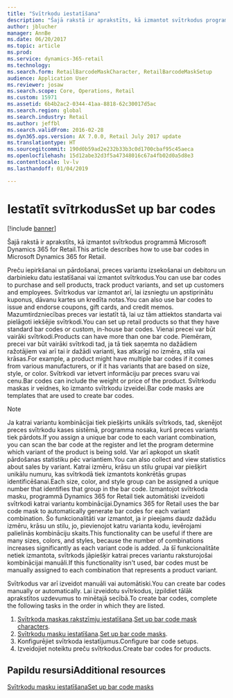 ```yaml
---
title: "Svītrkodu iestatīšana"
description: "Šajā rakstā ir aprakstīts, kā izmantot svītrkodus programmā Microsoft Dynamics 365 for Retail."
author: jblucher
manager: AnnBe
ms.date: 06/20/2017
ms.topic: article
ms.prod: 
ms.service: dynamics-365-retail
ms.technology: 
ms.search.form: RetailBarcodeMaskCharacter, RetailBarcodeMaskSetup
audience: Application User
ms.reviewer: josaw
ms.search.scope: Core, Operations, Retail
ms.custom: 15971
ms.assetid: 6b4b2ac2-0344-41aa-8818-62c30017d5ac
ms.search.region: global
ms.search.industry: Retail
ms.author: jeffbl
ms.search.validFrom: 2016-02-28
ms.dyn365.ops.version: AX 7.0.0, Retail July 2017 update
ms.translationtype: HT
ms.sourcegitcommit: 190d0b59ad2e232b33b3c0d1700cbaf95c45aeca
ms.openlocfilehash: 15d12abe32d3f5a47348016c67a4fb02d0a5d8e3
ms.contentlocale: lv-lv
ms.lasthandoff: 01/04/2019

---
```


# <a name="set-up-bar-codes"></a><span data-ttu-id="de7a0-103">Iestatīt svītrkodus</span><span class="sxs-lookup"><span data-stu-id="de7a0-103">Set up bar codes</span></span>

[!include [banner](includes/banner.md)]

<span data-ttu-id="de7a0-104">Šajā rakstā ir aprakstīts, kā izmantot svītrkodus programmā Microsoft Dynamics 365 for Retail.</span><span class="sxs-lookup"><span data-stu-id="de7a0-104">This article describes how to use bar codes in Microsoft Dynamics 365 for Retail.</span></span>

<span data-ttu-id="de7a0-105">Preču iepirkšanai un pārdošanai, preces variantu izsekošanai un debitoru un darbinieku datu iestatīšanai vai izmantot svītrkodus.</span><span class="sxs-lookup"><span data-stu-id="de7a0-105">You can use bar codes to purchase and sell products, track product variants, and set up customers and employees.</span></span> <span data-ttu-id="de7a0-106">Svītrkodus var izmantot arī, lai izsniegtu un apstiprinātu kuponus, dāvanu kartes un kredīta notas.</span><span class="sxs-lookup"><span data-stu-id="de7a0-106">You can also use bar codes to issue and endorse coupons, gift cards, and credit memos.</span></span> <span data-ttu-id="de7a0-107">Mazumtirdzniecības preces var iestatīt tā, lai uz tām attiektos standarta vai pielāgoti iekšējie svītrkodi.</span><span class="sxs-lookup"><span data-stu-id="de7a0-107">You can set up retail products so that they have standard bar codes or custom, in-house bar codes.</span></span> <span data-ttu-id="de7a0-108">Vienai precei var būt vairāki svītrkodi.</span><span class="sxs-lookup"><span data-stu-id="de7a0-108">Products can have more than one bar code.</span></span> <span data-ttu-id="de7a0-109">Piemēram, precei var būt vairāki svītrkodi tad, ja tā tiek saņemta no dažādiem ražotājiem vai arī tai ir dažādi varianti, kas atkarīgi no izmēra, stila vai krāsas.</span><span class="sxs-lookup"><span data-stu-id="de7a0-109">For example, a product might have multiple bar codes if it comes from various manufacturers, or if it has variants that are based on size, style, or color.</span></span> <span data-ttu-id="de7a0-110">Svītrkodi var ietvert informāciju par preces svaru vai cenu.</span><span class="sxs-lookup"><span data-stu-id="de7a0-110">Bar codes can include the weight or price of the product.</span></span> <span data-ttu-id="de7a0-111">Svītrkodu maskas ir veidnes, ko izmanto svītrkodu izveidei.</span><span class="sxs-lookup"><span data-stu-id="de7a0-111">Bar code masks are templates that are used to create bar codes.</span></span>

> [!NOTE]
> <span data-ttu-id="de7a0-112">Ja katrai variantu kombinācijai tiek piešķirts unikāls svītrkods, tad, skenējot preces svītrkodu kases sistēmā, programma nosaka, kurš preces variants tiek pārdots.</span><span class="sxs-lookup"><span data-stu-id="de7a0-112">If you assign a unique bar code to each variant combination, you can scan the bar code at the register and let the program determine which variant of the product is being sold.</span></span> <span data-ttu-id="de7a0-113">Var arī apkopot un skatīt pārdošanas statistiku pēc variantiem.</span><span class="sxs-lookup"><span data-stu-id="de7a0-113">You can also collect and view statistics about sales by variant.</span></span> <span data-ttu-id="de7a0-114">Katrai izmēru, krāsu un stilu grupai var piešķirt unikālu numuru, kas svītrkodā tiek izmantots konkrētās grupas identificēšanai.</span><span class="sxs-lookup"><span data-stu-id="de7a0-114">Each size, color, and style group can be assigned a unique number that identifies that group in the bar code.</span></span> <span data-ttu-id="de7a0-115">Izmantojot svītrkoda masku, programmā Dynamics 365 for Retail tiek automātiski izveidoti svītrkodi katrai variantu kombinācijai.</span><span class="sxs-lookup"><span data-stu-id="de7a0-115">Dynamics 365 for Retail uses the bar code mask to automatically generate bar codes for each variant combination.</span></span> <span data-ttu-id="de7a0-116">Šo funkcionalitāti var izmantot, ja ir pieejams daudz dažādu izmēru, krāsu un stilu, jo, pievienojot katru varianta kodu, ievērojami palielinās kombināciju skaits.</span><span class="sxs-lookup"><span data-stu-id="de7a0-116">This functionality can be useful if there are many sizes, colors, and styles, because the number of combinations increases significantly as each variant code is added.</span></span> <span data-ttu-id="de7a0-117">Ja šī funkcionalitāte netiek izmantota, svītrkods jāpiešķir katrai preces variantu raksturojošai kombinācijai manuāli.</span><span class="sxs-lookup"><span data-stu-id="de7a0-117">If this functionality isn't used, bar codes must be manually assigned to each combination that represents a product variant.</span></span>

<span data-ttu-id="de7a0-118">Svītrkodus var arī izveidot manuāli vai automātiski.</span><span class="sxs-lookup"><span data-stu-id="de7a0-118">You can create bar codes manually or automatically.</span></span> <span data-ttu-id="de7a0-119">Lai izveidotu svītrkodus, izpildiet tālāk aprakstītos uzdevumus to minētajā secībā.</span><span class="sxs-lookup"><span data-stu-id="de7a0-119">To create bar codes, complete the following tasks in the order in which they are listed.</span></span>

1. <span data-ttu-id="de7a0-120">[Svītrkoda maskas rakstzīmju iestatīšana](set-up-bar-code-masks.md).</span><span class="sxs-lookup"><span data-stu-id="de7a0-120">[Set up bar code mask characters](set-up-bar-code-masks.md).</span></span>
2. <span data-ttu-id="de7a0-121">[Svītrkodu masku iestatīšana](set-up-bar-code-masks.md).</span><span class="sxs-lookup"><span data-stu-id="de7a0-121">[Set up bar code masks](set-up-bar-code-masks.md).</span></span>
3. <span data-ttu-id="de7a0-122">Konfigurējiet svītrkoda iestatījumus.</span><span class="sxs-lookup"><span data-stu-id="de7a0-122">Configure bar code setups.</span></span>
4. <span data-ttu-id="de7a0-123">Izveidojiet noteiktu preču svītrkodus.</span><span class="sxs-lookup"><span data-stu-id="de7a0-123">Create bar codes for products.</span></span>

## <a name="additional-resources"></a><span data-ttu-id="de7a0-124">Papildu resursi</span><span class="sxs-lookup"><span data-stu-id="de7a0-124">Additional resources</span></span>

[<span data-ttu-id="de7a0-125">Svītrkodu masku iestatīšana</span><span class="sxs-lookup"><span data-stu-id="de7a0-125">Set up bar code masks</span></span>](set-up-bar-code-masks.md)

